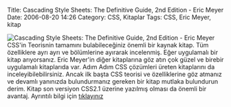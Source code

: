 Title: Cascading Style Sheets: The Definitive Guide, 2nd Edition - Eric Meyer
Date: 2006-08-20 14:26
Category: CSS, Kitaplar
Tags: CSS, Eric Meyer, kitap

![Cascading Style Sheets: The Definitive Guide, 2nd Edition - Eric
Meyer][]CSS'in Teorisnin tamamını bulabileceğiniz önemli bir kaynak
kitap. Tüm özelliklere ayrı ayrı ve bölümlerine ayırarak incelenmiş.
Eğer uygulamalı bir kitap arıyorsanız. Eric Meyer'in diğer kitaplarına
göz atın çok güzel ve birebir uygulamalı kitaplarıda var. Adım Adım CSS
çözümleri üreten kitaplarını da inceleyibilebilirsiniz. Ancak ilk başta
CSS teorisi ve özelliklerine göz atmanız ve devamlı yanınızda
bulundurmanız gereken bir kitap mutlaka bulundurun derim. Kitap son
versiyon CSS2.1 üzerine yazılmış olması da önemli bir avantaj. Ayrıntılı
bilgi için [tıklayınız][]

  [Cascading Style Sheets: The Definitive Guide, 2nd Edition - Eric
  Meyer]: http://www.fatihhayrioglu.com/wp-content/css_defineguside.thumbnail.gif
  [tıklayınız]: http://www.oreilly.com/catalog/css2/
